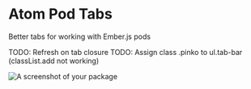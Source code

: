 # Atom Pod Tabs

Better tabs for working with Ember.js pods

TODO: Refresh on tab closure
TODO: Assign class .pinko to ul.tab-bar (classList.add not working)


![A screenshot of your package](https://f.cloud.github.com/assets/69169/2290250/c35d867a-a017-11e3-86be-cd7c5bf3ff9b.gif)
